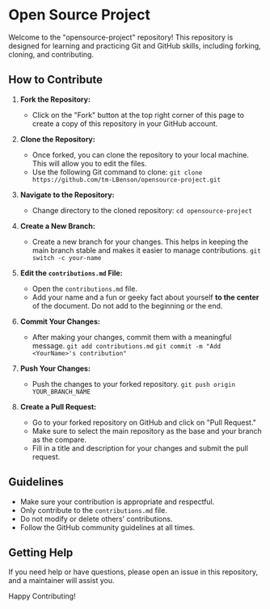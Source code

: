 # Open Source Project

Welcome to the "opensource-project" repository! This repository is designed for learning and practicing Git and GitHub skills, including forking, cloning, and contributing.

## How to Contribute

1. **Fork the Repository:**
   - Click on the "Fork" button at the top right corner of this page to create a copy of this repository in your GitHub account.

2. **Clone the Repository:**
   - Once forked, you can clone the repository to your local machine. This will allow you to edit the files.
   - Use the following Git command to clone:
     `git clone https://github.com/tm-LBenson/opensource-project.git`

3. **Navigate to the Repository:**
   - Change directory to the cloned repository:
     `cd opensource-project`

4. **Create a New Branch:**
   - Create a new branch for your changes. This helps in keeping the main branch stable and makes it easier to manage contributions.
     `git switch -c your-name`

5. **Edit the `contributions.md` File:**
   - Open the `contributions.md` file.
   - Add your name and a fun or geeky fact about yourself **to the center** of the document. Do not add to the beginning or the end.

6. **Commit Your Changes:**
   - After making your changes, commit them with a meaningful message.
     `git add contributions.md`
     `git commit -m "Add <YourName>'s contribution"`

7. **Push Your Changes:**
   - Push the changes to your forked repository.
     `git push origin YOUR_BRANCH_NAME`

8. **Create a Pull Request:**
   - Go to your forked repository on GitHub and click on "Pull Request."
   - Make sure to select the main repository as the base and your branch as the compare.
   - Fill in a title and description for your changes and submit the pull request.

## Guidelines

- Make sure your contribution is appropriate and respectful.
- Only contribute to the `contributions.md` file.
- Do not modify or delete others' contributions.
- Follow the GitHub community guidelines at all times.

## Getting Help

If you need help or have questions, please open an issue in this repository, and a maintainer will assist you.

Happy Contributing!
